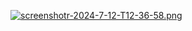 [![screenshotr-2024-7-12-T12-36-58.png](https://i.postimg.cc/DwKBk65r/screenshotr-2024-7-12-T12-36-58.png)](https://postimg.cc/fJBxYxGy)

